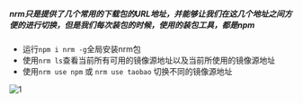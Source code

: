 ##### nrm只是提供了几个常用的下载包的URL地址，并能够让我们在这几个地址之间方便的进行切换，但是我们每次装包的时候，使用的装包工具，都是npm

- 运行`npm i nrm -g`全局安装nrm包
- 使用`nrm ls`查看当前所有可用的镜像源地址以及当前所使用的镜像源地址
- 使用`nrm use npm` 或 `nrm use taobao` 切换不同的镜像源地址

![1](C:\Users\123\Desktop\1.png)

